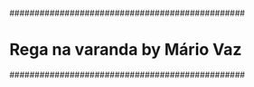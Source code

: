 ###############################################
# Rega na varanda by Mário Vaz #
###############################################
